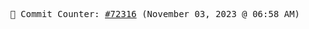 <p align="center">
    <samp>
        📮 Commit Counter: <a href="https://github.com/Javascript-void0/Javascript-void0/commits/main">#72316</a> (November 03, 2023 @ 06:58 AM)
    </samp>
</p>